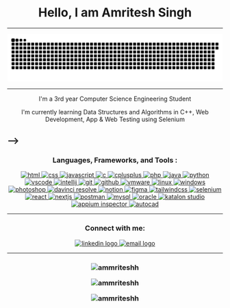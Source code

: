 <h1 align="center">Hello, I am Amritesh Singh</h1>

  <p align="center">
  <a href="https://github.com/ammriteshh">
  </a>
</p>

</p>

<hr>

<picture>
  <source media="(prefers-color-scheme: dark)" srcset="https://raw.githubusercontent.com/KrishnaBishowkarma/KrishnaBishowkarma/output/github-snake-dark.svg" />
  <source media="(prefers-color-scheme: light)" srcset="https://raw.githubusercontent.com/KrishnaBishowkarma/KrishnaBishowkarma/output/github-snake.svg" />
  <img alt="github-snake" src="https://raw.githubusercontent.com/KrishnaBishowkarma/KrishnaBishowkarma/output/github-snake.svg" />
</picture>

---

<p align="center">
  I'm a 3rd year Computer Science Engineering Student
</p>

<p align="center">
   I'm currently learning Data Structures and Algorithms in C++, Web Development, App & Web Testing using Selenium
</p>

<!-- <p align="center"> -->
<!--   🎥 I enjoy creating videos and exploring video editing techniques.
<!-- </p> -->
 -->
---

<h3 align="center">Languages, Frameworks, and Tools :</h3>
<p align="center"> 
  <a href="https://www.w3.org/html/" target="_blank" rel="noreferrer"> <img src="https://img.icons8.com/?size=100&id=20909&format=png&color=000000" alt="html" width="40" height="40"/> </a>
  <a href="https://www.w3schools.com/css/" target="_blank" rel="noreferrer"> <img src="https://img.icons8.com/?size=100&id=21278&format=png&color=000000" alt="css" width="40" height="40"/> </a>
  <a href="https://developer.mozilla.org/en-US/docs/Web/JavaScript" target="_blank" rel="noreferrer"> <img src="https://img.icons8.com/?size=100&id=108784&format=png&color=000000" alt="javascript" width="40" height="40"/> </a>
  <a href="https://www.cprogramming.com/" target="_blank" rel="noreferrer"> <img src="https://img.icons8.com/?size=100&id=40670&format=png&color=000000" alt="c" width="40" height="40"/> </a>
  <a href="https://www.w3schools.com/cpp/" target="_blank" rel="noreferrer"> <img src="https://img.icons8.com/?size=100&id=40669&format=png&color=000000" alt="cplusplus" width="40" height="40"/> </a>
  <a href="https://www.w3schools.com/php/" target="_blank" rel="noreferrer"> <img src="https://img.icons8.com/?size=100&id=geAxqWV0aAaI&format=png&color=000000" alt="php" width="40" height="40"/> </a>
  <a href="https://www.java.com/" target="_blank" rel="noreferrer"> <img src="https://img.icons8.com/?size=100&id=lTKW3iI3wIT0&format=png&color=000000" alt="java" width="40" height="40"/> </a>
  <a href="https://www.python.org/" target="_blank" rel="noreferrer"> <img src="https://img.icons8.com/?size=100&id=hGdCwhSHUe6L&format=png&color=000000" alt="python" width="40" height="40"/> </a>
  <a href="https://code.visualstudio.com/" target="_blank" rel="noreferrer"> <img src="https://img.icons8.com/?size=100&id=9OGIyU8hrxW5&format=png&color=000000" alt="vscode" width="40" height="40"/> </a>
  <a href="https://www.jetbrains.com/idea/" target="_blank" rel="noreferrer"> <img src="https://img.icons8.com/?size=100&id=61466&format=png&color=000000" alt="intellij" width="40" height="40"/> </a>
  <a href="https://git-scm.com/" target="_blank" rel="noreferrer"> <img src="https://img.icons8.com/?size=100&id=20906&format=png&color=000000" alt="git" width="40" height="40"/> </a>
  <a href="https://github.com/" target="_blank" rel="noreferrer"> <img src="https://img.icons8.com/?size=100&id=LoL4bFzqmAa0&format=png&color=000000" alt="github" width="40" height="40"/> </a>
  <a href="https://www.vmware.com/" target="_blank" rel="noreferrer"> <img src="https://img.icons8.com/?size=100&id=sFFBQN8kzSOS&format=png&color=000000" alt="vmware" width="40" height="40"/> </a>
  <a href="https://www.linux.org/" target="_blank" rel="noreferrer"> <img src="https://img.icons8.com/?size=100&id=17842&format=png&color=000000" alt="linux" width="40" height="40"/> </a>
  <a href="https://www.microsoft.com/windows" target="_blank" rel="noreferrer"> <img src="https://img.icons8.com/?size=100&id=gXoJoyTtYXFg&format=png&color=000000" alt="windows" width="40" height="40"/> </a>
  <a href="https://www.adobe.com/products/photoshop.html" target="_blank" rel="noreferrer"> <img src="https://img.icons8.com/?size=100&id=dwfuFrQfNSOo&format=png&color=000000" alt="photoshop" width="40" height="40"/> </a>
  <a href="https://www.blackmagicdesign.com/products/davinciresolve/" target="_blank" rel="noreferrer"> <img src="https://img.icons8.com/?size=100&id=40604&format=png&color=000000" alt="davinci resolve" width="40" height="40"/> </a>
  <a href="https://www.notion.so/" target="_blank" rel="noreferrer"> <img src="https://img.icons8.com/?size=100&id=uVERmCBZZACL&format=png&color=000000" alt="notion" width="40" height="40"/> </a>
  <a href="https://www.figma.com/" target="_blank" rel="noreferrer"> <img src="https://img.icons8.com/?size=100&id=zfHRZ6i1Wg0U&format=png&color=000000" alt="figma" width="40" height="40"/> </a>
   <a href="https://tailwindcss.com/" target="_blank" rel="noreferrer">
  <img src="https://img.icons8.com/?size=100&id=107243&format=png&color=000000" alt="tailwindcss" width="40" height="40" />
</a>
<a href="https://www.selenium.dev/" target="_blank" rel="noreferrer">
  <img src="https://img.icons8.com/?size=100&id=UfxZRMqZU1rs&format=png&color=000000" alt="selenium" width="40" height="40" />
</a>
<a href="https://reactjs.org/" target="_blank" rel="noreferrer">
  <img src="https://img.icons8.com/?size=100&id=53689&format=png&color=000000" alt="react" width="40" height="40" />
</a>
<a href="https://nextjs.org/" target="_blank" rel="noreferrer">
  <img src="https://img.icons8.com/?size=100&id=xvh2Lz8NNzZi&format=png&color=000000" alt="nextjs" width="40" height="40" />
</a>
<a href="https://www.postman.com/" target="_blank" rel="noreferrer">
  <img src="https://img.icons8.com/?size=100&id=bQGQnoF8IPBP&format=png&color=000000" alt="postman" width="40" height="40" />
</a>
<a href="https://www.mysql.com/" target="_blank" rel="noreferrer">
  <img src="https://img.icons8.com/?size=100&id=UFXRpPFebwa2&format=png&color=000000" alt="mysql" width="40" height="40" />
</a>
<a href="https://www.oracle.com/database/" target="_blank" rel="noreferrer">
  <img src="https://img.icons8.com/?size=100&id=R9VgW1GJHFpp&format=png&color=000000" alt="oracle" width="40" height="40" />
</a>
   <a href="https://katalon.com/" target="_blank" rel="noreferrer">
  <img src="https://img.icons8.com/?size=100&id=NPrXgvr9XZaC&format=png&color=000000" alt="katalon studio" width="40" height="40" />
</a>
<a href="https://appium.io/" target="_blank" rel="noreferrer">
  <img src="https://img.icons8.com/?size=100&id=13441&format=png&color=000000" alt="appium inspector" width="40" height="40" />
</a>
<a href="https://www.autodesk.com/products/autocad/" target="_blank" rel="noreferrer">
  <img src="https://img.icons8.com/?size=100&id=13603&format=png&color=000000" alt="autocad" width="40" height="40" />
</a>
</p>

---

<h3 align="center">Connect with me:</h3>
<div align="center">
  <a href="https://www.linkedin.com/in/ammriteshh/" target="_blank" rel="noreferrer">
    <img src="https://img.shields.io/static/v1?message=LinkedIn&logo=linkedin&label=&color=0077B5&logoColor=white&labelColor=&style=for-the-badge" height="35" alt="linkedin logo" />
  </a>
  <a href="mailto:amritresh6767@gmail.com" target="_blank" rel="noreferrer">
    <img src="https://img.shields.io/static/v1?message=Email&logo=gmail&label=&color=D14836&logoColor=white&labelColor=&style=for-the-badge" height="35" alt="email logo" />
</a>

</div>

---

<h3>
<p align="center">
  <img src="https://github-readme-stats.vercel.app/api/top-langs?username=ammriteshh&show_icons=true&locale=en&layout=compact" alt="ammriteshh" width="400" height="200"/>
</p>

<p align="center">
  <img src="https://github-readme-stats.vercel.app/api?username=ammriteshh&show_icons=true&locale=en" alt="ammriteshh" width="400" height="200"/>
</p>

<p align="center">
  <img src="https://github-readme-streak-stats.herokuapp.com/?user=ammriteshh&" alt="ammriteshh" width="400" height="200"/>
</p>

